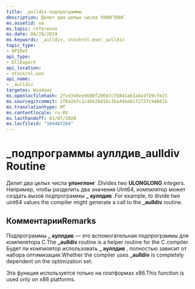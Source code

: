 ```yaml
---
title: _aulldiv подпрограммы
description: Делит два целых числа УЛОНГЛОНГ.
ms.assetid: na
ms.topic: reference
ms.date: 04/29/2019
ms.keywords: _aulldiv, ntoskrnl.exe!_aulldiv
topic_type:
- APIRef
api_type:
- DllExport
api_location:
- ntoskrnl.exe
api_name:
- _aulldiv
targetos: Windows
ms.openlocfilehash: 2fce346ee9608f20667c76841a63a8a3fb9cfe21
ms.sourcegitcommit: 1f6a1bfc1c4bb2641bc3ba44beb1f2727c94681b
ms.translationtype: MT
ms.contentlocale: ru-RU
ms.lasthandoff: 01/07/2020
ms.locfileid: "104487264"
---
```

# <a name="_aulldiv-routine"></a><span data-ttu-id="b8b1d-103">\_подпрограммы ауллдив</span><span class="sxs-lookup"><span data-stu-id="b8b1d-103">\_aulldiv Routine</span></span>

<span data-ttu-id="b8b1d-104">Делит два целых числа **улонглонг** .</span><span class="sxs-lookup"><span data-stu-id="b8b1d-104">Divides two **ULONGLONG** integers.</span></span>
<span data-ttu-id="b8b1d-105">Например, чтобы разделить два значения UInt64, компилятор может создать вызов подпрограммы **\_ ауллдив** .</span><span class="sxs-lookup"><span data-stu-id="b8b1d-105">For example, to divide two uint64 values the compiler might generate a call to the **\_aulldiv** routine.</span></span>

## <a name="remarks"></a><span data-ttu-id="b8b1d-106">Комментарии</span><span class="sxs-lookup"><span data-stu-id="b8b1d-106">Remarks</span></span>

<span data-ttu-id="b8b1d-107">Подпрограммы **\_ ауллдив** — это вспомогательная подпрограммы для компилятора C.</span><span class="sxs-lookup"><span data-stu-id="b8b1d-107">The **\_aulldiv** routine is a helper routine for the C compiler.</span></span>
<span data-ttu-id="b8b1d-108">Будет ли компилятор использовать **\_ ауллдив** , полностью зависит от набора оптимизации.</span><span class="sxs-lookup"><span data-stu-id="b8b1d-108">Whether the compiler uses **\_aulldiv** is completely dependent on the optimization set.</span></span>

<span data-ttu-id="b8b1d-109">Эта функция используется только на платформах x86.</span><span class="sxs-lookup"><span data-stu-id="b8b1d-109">This function is used only on x86 platforms.</span></span>
